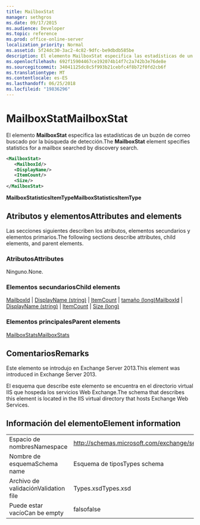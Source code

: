 ```yaml
---
title: MailboxStat
manager: sethgros
ms.date: 09/17/2015
ms.audience: Developer
ms.topic: reference
ms.prod: office-online-server
localization_priority: Normal
ms.assetid: 5f24dc30-3ac2-4c82-9dfc-be9dbdb585be
description: El elemento MailboxStat especifica las estadísticas de un buzón de correo buscado por la búsqueda de detección.
ms.openlocfilehash: 692f15904467ce192074b14f7c2a742b3e76de8e
ms.sourcegitcommit: 34041125dc8c5f993b21cebfc4f8b72f0fd2cb6f
ms.translationtype: MT
ms.contentlocale: es-ES
ms.lasthandoff: 06/25/2018
ms.locfileid: "19836296"
---
```

# <a name="mailboxstat"></a><span data-ttu-id="f72de-103">MailboxStat</span><span class="sxs-lookup"><span data-stu-id="f72de-103">MailboxStat</span></span>

<span data-ttu-id="f72de-104">El elemento **MailboxStat** especifica las estadísticas de un buzón de correo buscado por la búsqueda de detección.</span><span class="sxs-lookup"><span data-stu-id="f72de-104">The **MailboxStat** element specifies statistics for a mailbox searched by discovery search.</span></span> 
  
```XML
<MailboxStat>
   <MailboxId/>
   <DisplayName/>
   <ItemCount/>
   <Size/>
</MailboxStat>
```

<span data-ttu-id="f72de-105">**MailboxStatisticsItemType**</span><span class="sxs-lookup"><span data-stu-id="f72de-105">**MailboxStatisticsItemType**</span></span>

## <a name="attributes-and-elements"></a><span data-ttu-id="f72de-106">Atributos y elementos</span><span class="sxs-lookup"><span data-stu-id="f72de-106">Attributes and elements</span></span>

<span data-ttu-id="f72de-107">Las secciones siguientes describen los atributos, elementos secundarios y elementos primarios.</span><span class="sxs-lookup"><span data-stu-id="f72de-107">The following sections describe attributes, child elements, and parent elements.</span></span>
  
### <a name="attributes"></a><span data-ttu-id="f72de-108">Atributos</span><span class="sxs-lookup"><span data-stu-id="f72de-108">Attributes</span></span>

<span data-ttu-id="f72de-109">Ninguno.</span><span class="sxs-lookup"><span data-stu-id="f72de-109">None.</span></span>
  
### <a name="child-elements"></a><span data-ttu-id="f72de-110">Elementos secundarios</span><span class="sxs-lookup"><span data-stu-id="f72de-110">Child elements</span></span>

<span data-ttu-id="f72de-111">[MailboxId](mailboxid.md) | [DisplayName (string)](displayname-string.md) | [ItemCount](itemcount.md) | [tamaño (long)](size-long.md)</span><span class="sxs-lookup"><span data-stu-id="f72de-111">[MailboxId](mailboxid.md) | [DisplayName (string)](displayname-string.md) | [ItemCount](itemcount.md) | [Size (long)](size-long.md)</span></span>
  
### <a name="parent-elements"></a><span data-ttu-id="f72de-112">Elementos principales</span><span class="sxs-lookup"><span data-stu-id="f72de-112">Parent elements</span></span>

[<span data-ttu-id="f72de-113">MailboxStats</span><span class="sxs-lookup"><span data-stu-id="f72de-113">MailboxStats</span></span>](mailboxstats.md)
  
## <a name="remarks"></a><span data-ttu-id="f72de-114">Comentarios</span><span class="sxs-lookup"><span data-stu-id="f72de-114">Remarks</span></span>

<span data-ttu-id="f72de-115">Este elemento se introdujo en Exchange Server 2013.</span><span class="sxs-lookup"><span data-stu-id="f72de-115">This element was introduced in Exchange Server 2013.</span></span>
  
<span data-ttu-id="f72de-116">El esquema que describe este elemento se encuentra en el directorio virtual IIS que hospeda los servicios Web Exchange.</span><span class="sxs-lookup"><span data-stu-id="f72de-116">The schema that describes this element is located in the IIS virtual directory that hosts Exchange Web Services.</span></span>
  
## <a name="element-information"></a><span data-ttu-id="f72de-117">Información del elemento</span><span class="sxs-lookup"><span data-stu-id="f72de-117">Element information</span></span>

|||
|:-----|:-----|
|<span data-ttu-id="f72de-118">Espacio de nombres</span><span class="sxs-lookup"><span data-stu-id="f72de-118">Namespace</span></span>  <br/> |http://schemas.microsoft.com/exchange/services/2006/types  <br/> |
|<span data-ttu-id="f72de-119">Nombre de esquema</span><span class="sxs-lookup"><span data-stu-id="f72de-119">Schema name</span></span>  <br/> |<span data-ttu-id="f72de-120">Esquema de tipos</span><span class="sxs-lookup"><span data-stu-id="f72de-120">Types schema</span></span>  <br/> |
|<span data-ttu-id="f72de-121">Archivo de validación</span><span class="sxs-lookup"><span data-stu-id="f72de-121">Validation file</span></span>  <br/> |<span data-ttu-id="f72de-122">Types.xsd</span><span class="sxs-lookup"><span data-stu-id="f72de-122">Types.xsd</span></span>  <br/> |
|<span data-ttu-id="f72de-123">Puede estar vacío</span><span class="sxs-lookup"><span data-stu-id="f72de-123">Can be empty</span></span>  <br/> |<span data-ttu-id="f72de-124">falso</span><span class="sxs-lookup"><span data-stu-id="f72de-124">false</span></span>  <br/> |
   

